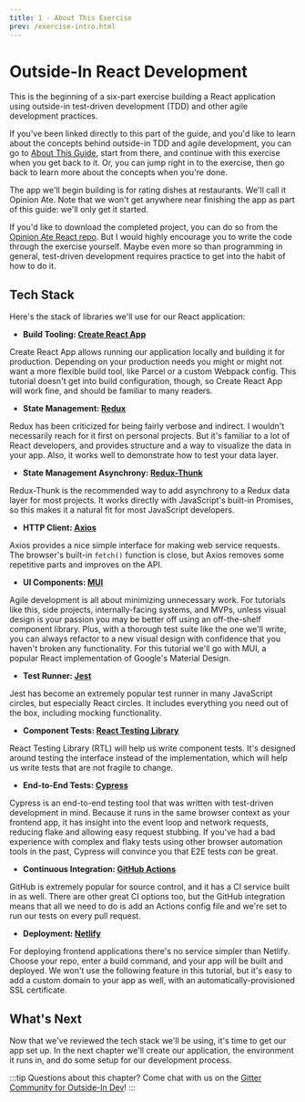 ```yaml
---
title: 1 - About This Exercise
prev: /exercise-intro.html
---
```


# Outside-In React Development

This is the beginning of a six-part exercise building a React application using outside-in test-driven development (TDD) and other agile development practices.

If you've been linked directly to this part of the guide, and you'd like to learn about the concepts behind outside-in TDD and agile development, you can go to [About This Guide](/book/about-this-guide), start from there, and continue with this exercise when you get back to it. Or, you can jump right in to the exercise, then go back to learn more about the concepts when you're done.

The app we'll begin building is for rating dishes at restaurants. We'll call it Opinion Ate. Note that we won't get anywhere near finishing the app as part of this guide: we'll only get it started.

If you'd like to download the completed project, you can do so from the [Opinion Ate React repo](https://github.com/CodingItWrong/opinion-ate-react). But I would highly encourage you to write the code through the exercise yourself. Maybe even more so than programming in general, test-driven development requires practice to get into the habit of how to do it.

## Tech Stack
Here's the stack of libraries we'll use for our React application:

* **Build Tooling: [Create React App][create-react-app]**

Create React App allows running our application locally and building it for production. Depending on your production needs you might or might not want a more flexible build tool, like Parcel or a custom Webpack config. This tutorial doesn't get into build configuration, though, so Create React App will work fine, and should be familiar to many readers.

* **State Management: [Redux][redux]**

Redux has been criticized for being fairly verbose and indirect. I wouldn't necessarily reach for it first on personal projects. But it's familiar to a lot of React developers, and provides structure and a way to visualize the data in your app. Also, it works well to demonstrate how to test your data layer.

* **State Management Asynchrony: [Redux-Thunk][redux-thunk]**

Redux-Thunk is the recommended way to add asynchrony to a Redux data layer for most projects. It works directly with JavaScript's built-in Promises, so this makes it a natural fit for most JavaScript developers.

* **HTTP Client: [Axios][axios]**

Axios provides a nice simple interface for making web service requests. The browser's built-in `fetch()` function is close, but Axios removes some repetitive parts and improves on the API.

* **UI Components: [MUI][mui]**

Agile development is all about minimizing unnecessary work. For tutorials like this, side projects, internally-facing systems, and MVPs, unless visual design is your passion you may be better off using an off-the-shelf component library. Plus, with a thorough test suite like the one we'll write, you can always refactor to a new visual design with confidence that you haven't broken any functionality. For this tutorial we'll go with MUI, a popular React implementation of Google's Material Design.

* **Test Runner: [Jest]**

Jest has become an extremely popular test runner in many JavaScript circles, but especially React circles. It includes everything you need out of the box, including mocking functionality.

* **Component Tests: [React Testing Library][react-testing-library]**

React Testing Library (RTL) will help us write component tests. It's designed around testing the interface instead of the implementation, which will help us write tests that are not fragile to change.

* **End-to-End Tests: [Cypress][cypress]**

Cypress is an end-to-end testing tool that was written with test-driven development in mind. Because it runs in the same browser context as your frontend app, it has insight into the event loop and network requests, reducing flake and allowing easy request stubbing. If you've had a bad experience with complex and flaky tests using other browser automation tools in the past, Cypress will convince you that E2E tests *can* be great.

* **Continuous Integration: [GitHub Actions][github-actions]**

GitHub is extremely popular for source control, and it has a CI service built in as well. There are other great CI options too, but the GitHub integration means that all we need to do is add an Actions config file and we're set to run our tests on every pull request.

* **Deployment: [Netlify][netlify]**

For deploying frontend applications there's no service simpler than Netlify. Choose your repo, enter a build command, and your app will be built and deployed. We won't use the following feature in this tutorial, but it's easy to add a custom domain to your app as well, with an automatically-provisioned SSL certificate.

## What's Next

Now that we've reviewed the tech stack we'll be using, it's time to get our app set up. In the next chapter we'll create our application, the environment it runs in, and do some setup for our development process.

[axios]: https://axios-http.com/
[create-react-app]: https://create-react-app.dev/
[cypress]: https://www.cypress.io/
[github-actions]: https://github.com/features/actions
[jest]: https://jestjs.io/
[mui]: https://mui.com/
[netlify]: https://www.netlify.com/
[react-testing-library]: https://testing-library.com/react
[redux]: https://redux.js.org/
[redux-thunk]: https://github.com/reduxjs/redux-thunk

:::tip
Questions about this chapter? Come chat with us on the [Gitter Community for Outside-In Dev](https://gitter.im/outsideindev/community)!
:::
